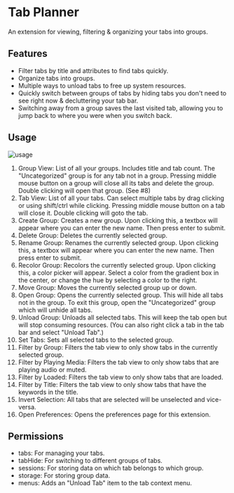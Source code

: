# Tab Planner
An extension for viewing, filtering & organizing your tabs into groups.

## Features
- Filter tabs by title and attributes to find tabs quickly.
- Organize tabs into groups.
- Multiple ways to unload tabs to free up system resources.
- Quickly switch between groups of tabs by hiding tabs you don't need to see right now & decluttering your tab bar.
- Switching away from a group saves the last visited tab, allowing you to jump back to where you were when you switch back.

## Usage
![usage](https://user-images.githubusercontent.com/15792219/215706503-215b7f39-0bb7-44fd-8b63-d4b2bd4b2420.jpg)
1. Group View: List of all your groups. Includes title and tab count. The "Uncategorized" group is for any tab not in a group. Pressing middle mouse button on a group will close all its tabs and delete the group. Double clicking will open that group. (See #8)
2. Tab View: List of all your tabs. Can select multiple tabs by drag clicking or using shift/ctrl while clicking. Pressing middle mouse button on a tab will close it. Double clicking will goto the tab.
3. Create Group: Creates a new group. Upon clicking this, a textbox will appear where you can enter the new name. Then press enter to submit.
4. Delete Group: Deletes the currently selected group.
5. Rename Group: Renames the currently selected group. Upon clicking this, a textbox will appear where you can enter the new name. Then press enter to submit.
6. Recolor Group: Recolors the currently selected group. Upon clicking this, a color picker will appear. Select a color from the gradient box in the center, or change the hue by selecting a color to the right.
7. Move Group: Moves the currently selected group up or down.
8. Open Group: Opens the currently selected group. This will hide all tabs not in the group. To exit this group, open the "Uncategorized" group which will unhide all tabs.
9. Unload Group: Unloads all selected tabs. This will keep the tab open but will stop consuming resources. (You can also right click a tab in the tab bar and select "Unload Tab".)
10. Set Tabs: Sets all selected tabs to the selected group.
11. Filter by Group: Filters the tab view to only show tabs in the currently selected group.
12. Filter by Playing Media: Filters the tab view to only show tabs that are playing audio or muted.
13. Filter by Loaded: Filters the tab view to only show tabs that are loaded.
14. Filter by Title: Filters the tab view to only show tabs that have the keywords in the title.
15. Invert Selection: All tabs that are selected will be unselected and vice-versa.
16. Open Preferences: Opens the preferences page for this extension.

## Permissions
- tabs: For managing your tabs.
- tabHide: For switching to different groups of tabs.
- sessions: For storing data on which tab belongs to which group.
- storage: For storing group data.
- menus: Adds an "Unload Tab" item to the tab context menu.

